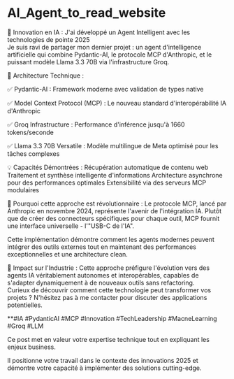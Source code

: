 # AI_Agent_to_read_website
🚀 Innovation en IA : J'ai développé un Agent Intelligent avec les technologies de pointe 2025  
Je suis ravi de partager mon dernier projet : un agent d'intelligence artificielle qui combine Pydantic-AI, le protocole MCP d'Anthropic, et le puissant modèle Llama 3.3 70B via l'infrastructure Groq.  

🔧 Architecture Technique : 

✅ Pydantic-AI : Framework moderne avec validation de types native 

✅ Model Context Protocol (MCP) : Le nouveau standard d'interopérabilité IA d'Anthropic

✅ Groq Infrastructure : Performance d'inférence jusqu'à 1660 tokens/seconde 

✅ Llama 3.3 70B Versatile : Modèle multilingue de Meta optimisé pour les tâches complexes  

💡 Capacités Démontrées :  Récupération automatique de contenu web  Traitement et synthèse intelligente d'informations  Architecture asynchrone pour des performances optimales  Extensibilité via des serveurs MCP modulaires  

🎯 Pourquoi cette approche est révolutionnaire :  Le protocole MCP, lancé par Anthropic en novembre 2024, représente l'avenir de l'intégration IA. Plutôt que de créer des connecteurs spécifiques pour chaque outil, MCP fournit une interface universelle - l'"USB-C de l'IA".  

Cette implémentation démontre comment les agents modernes peuvent intégrer des outils externes tout en maintenant des performances exceptionnelles et une architecture clean.  

🔮 Impact sur l'Industrie : Cette approche préfigure l'évolution vers des agents IA véritablement autonomes et interopérables, capables de s'adapter dynamiquement à de nouveaux outils sans refactoring.  
Curieux de découvrir comment cette technologie peut transformer vos projets ? N'hésitez pas à me contacter pour discuter des applications potentielles.  

**#IA #PydanticAI #MCP #Innovation #TechLeadership #MacneLearning #Groq #LLM  

Ce post met en valeur votre expertise technique tout en expliquant les enjeux business. 

Il positionne votre travail dans le contexte des innovations 2025 et démontre votre capacité à implémenter des solutions cutting-edge.
